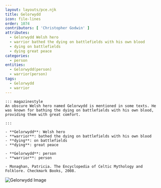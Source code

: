 ```yaml
---
layout: layouts/pce.njk
title: Gelorwydd
icon: file-lines
order: 1074
contributors: [ 'Christopher Godwin' ]
attributes:
  - Gelorwydd Welsh hero
  - warrior bathed the dying on battlefields with his own blood
  - dying on battlefields
  - dying great peace
categories:
  - person
entities:
  - Gelorwydd(person)
  - warrior(person)
tags:
  - Gelorwydd
  - warrior
---
```

``` tab [group1:Info]
::: magazinestyle
An obscure Welsh hero named Gelorwydd is mentioned in some texts. He was known for bathing the dying on battlefields with his own blood, providing them with great comfort.

:::
```
``` tab [group1:Attributes]
- **Gelorwydd**: Welsh hero
- **warrior**: bathed the dying on battlefields with his own blood
- **dying**: on battlefields
- **dying**: great peace
```
``` tab [group1:Entities]
- **Gelorwydd**: person
- **warrior**: person
```
``` tab [group1:Sources]
- Monaghan, Patricia. The Encyclopedia of Celtic Mythology and Folklore. Checkmark Books, 2008.
```
![Gelorwydd Image]([None])
